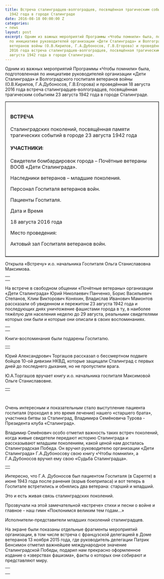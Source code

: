 ```yaml
---
title: Встреча сталинградцев-волгоградцев, посвящённая трагическим событиям 23 августа
  1942 года в городе Сталинграде
date: 2016-08-18 00:00:00 Z
categories:
- news
layout: post
excerpt: Одним из важных мероприятий Программы «Чтобы помнили» была, подготовленная
  по инициативе руководителей организации «Дети Сталинграда» и Волгоградского госпиталя
  ветеранов войны (О.В.Кирилов, Г.А.Дубоносов, Г.В.Егорова) и проведённая 18 августа
  2016 года встреча сталинградцев-волгоградцев, посвящённая трагическим событиям 23
  августа 1942 года в городе Сталинграде.
---
```


<p>Одним из важных мероприятий Программы «Чтобы помнили» была, подготовленная по инициативе руководителей организации
	«Дети Сталинграда» и Волгоградского госпиталя ветеранов войны (О.В.Кирилов, Г.А.Дубоносов, Г.В.Егорова) и
	проведённая 18 августа 2016 года встреча сталинградцев-волгоградцев, посвящённая трагическим событиям 23 августа
	1942 года в городе Сталинграде.</p>
<table border="1" width="640px" style="margin: 0 auto">
	<tr>
		<td style="padding: 15px">
			<h4 class="center">ВСТРЕЧА</h4>
			<p>Сталинградских поколений, посвящённая памяти трагических событий в городе 23 августа 1942 года</p>
			<h4 class="center">УЧАСТНИКИ:</h4>
			<p>Свидетели бомбардировок города – Почётные ветераны ВООВ «Дети Сталинграда».</p>
			<p>Наследники ветеранов – младшие поколения.</p>
			<p>Персонал Госпиталя ветеранов войн.</p>
			<p>Пациенты Госпиталя.</p>
			<p>Дата и Время</p>
			<p>18 августа 2016 года</p>
			<p>Место проведения:</p>
			<p>Актовый зал Госпиталя ветеранов войн.</p>
		</td>
	</tr>
</table>
<p>Открыла «Встречу» и.о. начальника Госпиталя Ольга Станиславовна Максимова.</p>
<table class="photo_case">
	<tr>
		<td><a href="/img/26.10.2016/32.jpg" target="_blank"><img class="photo" src="/img/26.10.2016/32_prev.jpg"
					alt=""></a></td>
	</tr>
	<tr>
		<td><a href="/img/26.10.2016/33.jpg" target="_blank"><img class="photo" src="/img/26.10.2016/33_prev.jpg"
					alt=""></a></td>
	</tr>
</table>
<p>На встрече в свободном общении «Почётные ветераны» организации «Дети Сталинграда» Юрий Николаевич Панченко, Борис
	Васильевич Степанов, Клим Викторович Коняхин, Владислав Иванович Мамонтов рассказали об увиденном и пережитом 23
	августа 1942 года и последующих днях уничтожение фашистами города в ту, в наиболее тяжёлую для населения неделю до
	29 августа, реальными свидетелями которых они были и которые они описали в своих воспоминаниях.</p>
<table class="photo_case">
	<tr>
		<td><a href="/img/26.10.2016/34.jpg" target="_blank"><img class="photo" src="/img/26.10.2016/34_prev.jpg"
					alt=""></a></td>
	</tr>
	<tr>
		<td><a href="/img/26.10.2016/35.jpg" target="_blank"><img class="photo" src="/img/26.10.2016/35_prev.jpg"
					alt=""></a></td>
	</tr>
</table>
<p>Книги-воспоминания были подарены Госпиталю.</p>
<table class="photo_case">
	<tr>
		<td><a href="/img/26.10.2016/36.jpg" target="_blank"><img class="photo" src="/img/26.10.2016/36_prev.jpg"
					alt=""></a></td>
	</tr>
</table>
<p>Юрий Александрович Торгашов рассказал о бессмертном подвиге бойцов 10-ой дивизии НКВД, которые защищали Сталинград с
	первых дней до последнего дыхания, но не пропустили врага.</p>
<p>Ю.А.Торгашов вручает книгу и.о. начальника госпиталя Максимовой Ольге Станиславовне.</p>
<table class="photo_case">
	<tr>
		<td><a href="/img/26.10.2016/37.jpg" target="_blank"><img class="photo" src="/img/26.10.2016/37_prev.jpg"
					alt=""></a></td>
	</tr>
</table>
<br>
<p>Очень интересным и показательным стало выступление пациента госпиталя (проходил в это время лечение) нашего «старшего
	брата», участника битвы за Сталинград, Владимира Семёновича Турова - Президента клуба «Сталинград».</p>
<p>Владимир Семёнович особо отметил важность таких встреч поколений, когда живые свидетели передают историю Сталинграда
	и рассказывают младшим поколениям, какой ценой нам досталась Сталинградская Победа. Он вручил руководителю
	организации «Дети Сталинграда» Г.А.Дубоносову свою книгу «Чтобы помнили», а Г.А.Дубоносов вручил ему свою «Судьба
	Сталинградца».</p>
<table class="photo_case">
	<tr>
		<td><a href="/img/26.10.2016/38.jpg" target="_blank"><img class="photo" src="/img/26.10.2016/38_prev.jpg"
					alt=""></a></td>
	</tr>
</table>
<p>Интересно, что Г.А. Дубоносов был пациентом Госпиталя (в Сарепте) в июне 1943 года после ранения (взрыв боеприпаса) и
	вот теперь в Госпитале встретились и обнялись два ветерана: старший и младший.</p>
<p>Это и есть живая связь сталинградских поколений.</p>
<p>Прозвучали на этой замечательной «встрече» стихи и песни о войне и главное - наш гимн «Поклонимся великим тем
	годам...»</p>
<p>Исполнители-представители младших поколений сталинградцев.</p>
<p>На экране были показаны отдельные фрагменты мероприятий организации, в том числе встреча с французской делегацией в
	Доме ветеранов 13 ноября 2015 года, где руководитель делегации Патрик Бенсимон отметил важнейшее международное
	значение Сталинградской Победы, подарил нам прекрасно оформленное издание о «зверствах фашизма», факты о которых они
	собирают и представляют миру.</p>
<table class="photo_case">
	<tr>
		<td><a href="/img/26.10.2016/39.jpg" target="_blank"><img class="photo" src="/img/26.10.2016/39_prev.jpg"
					alt=""></a></td>
	</tr>
	<tr>
		<td><a href="/img/26.10.2016/40.jpg" target="_blank"><img class="photo" src="/img/26.10.2016/40_prev.jpg"
					alt=""></a></td>
	</tr>
	<tr>
		<td><a href="/img/26.10.2016/41.jpg" target="_blank"><img class="photo" src="/img/26.10.2016/41_prev.jpg"
					alt=""></a></td>
	</tr>
</table>